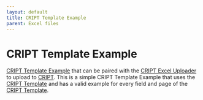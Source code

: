 ```yaml
---
layout: default
title: CRIPT Template Example
parent: Excel files
---
```


# CRIPT Template Example

[CRIPT Template Example](./example_excel_files/Example_CRIPT_template.xlsx) that can be paired with the [CRIPT Excel Uploader](https://c-accel-cript.github.io/cript-excel-uploader/) to upload to [CRIPT](https://criptapp.org). This is a simple CRIPT Template Example that uses the [CRIPT Template](./cript_template.md) and has a valid example for every field and page of the [CRIPT Template](./cript_template.md).

